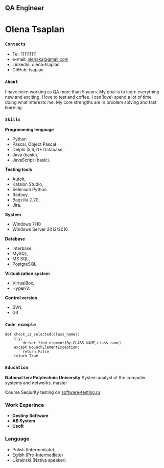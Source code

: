
## **QA Engineer**
# Olena Tsaplan

### `Contacts`

* Tel: 111111111
* e-mail:	olenaka@gmail.com
* LinkedIn: olena-tsaplan
* GitHub: tsaplan

### `About`
I have been working as QA more than 5 years. My goal is to learn everything new and exciting. I love to test and coffee. I can(love) spend a lot of time doing what interests me. My core strengths are in problem solving and fast learning.

### `Skills`
 __Programming lengauge__
 
 * Python 
 * Pascal, Object Pascal
 * Delphi (5,6,7)+ Database,
 * Java (basic),
 * JavaScript (basic).
 
 __Testing tools__
 
 * AutoIt, 
 * Katalon Studio, 
 * Selenium Python 
 * Badboy,
 * Bagzilla 2.20,
 * Jira.
  
  __System__
  
  * Windows 7/10
  * Windows Server 2012/2016
 
 __Database__
 
  * Interbase,
  * MySQL,
  * MS SQL,
  * PostgreSQL
    
  __Virtualization system__

  * VirtualBox,
  * Hyper-V.

__Control version__
   * SVN,
   * Git

### `Code example`

```
def check_is_selected(class_name):
    try:
        driver.find_element(By.CLASS_NAME,class_name)
    except NoSuchElementException:
        return False
    return True
```


### `Education`
__National Lviv Polytechnic University__ System analyst of the computer systems and networks, master

Course Seqiurity testing on [software-testing.ru](software-testing.ru)

### Work Experince
* __Destiny Software__
* __AB System__
* __Usoft__

### Language
* Polish (Intermediate)
* Eglish (Pre-Intermediate)
* Ukrainski (Native speaker)

